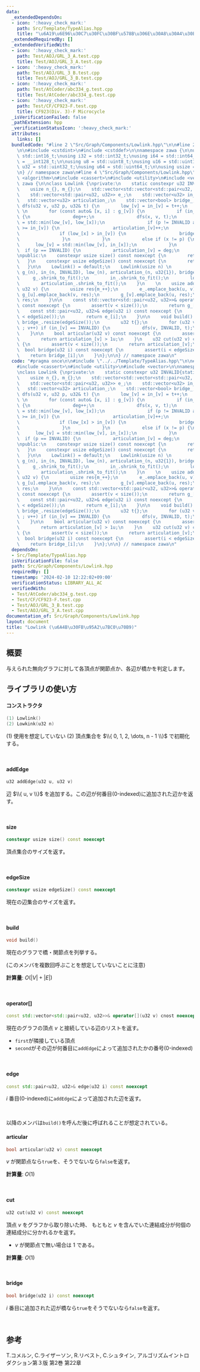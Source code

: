 ```yaml
---
data:
  _extendedDependsOn:
  - icon: ':heavy_check_mark:'
    path: Src/Template/TypeAlias.hpp
    title: "\u6A19\u6E96\u30C7\u30FC\u30BF\u578B\u306E\u30A8\u30A4\u30EA\u30A2\u30B9"
  _extendedRequiredBy: []
  _extendedVerifiedWith:
  - icon: ':heavy_check_mark:'
    path: Test/AOJ/GRL_3_A.test.cpp
    title: Test/AOJ/GRL_3_A.test.cpp
  - icon: ':heavy_check_mark:'
    path: Test/AOJ/GRL_3_B.test.cpp
    title: Test/AOJ/GRL_3_B.test.cpp
  - icon: ':heavy_check_mark:'
    path: Test/AtCoder/abc334_g.test.cpp
    title: Test/AtCoder/abc334_g.test.cpp
  - icon: ':heavy_check_mark:'
    path: Test/CF/CF923-F.test.cpp
    title: CF923(Div. 3)-F Microcycle
  _isVerificationFailed: false
  _pathExtension: hpp
  _verificationStatusIcon: ':heavy_check_mark:'
  attributes:
    links: []
  bundledCode: "#line 2 \"Src/Graph/Components/Lowlink.hpp\"\n\n#line 2 \"Src/Template/TypeAlias.hpp\"\
    \n\n#include <cstdint>\n#include <cstddef>\n\nnamespace zawa {\n\nusing i16 =\
    \ std::int16_t;\nusing i32 = std::int32_t;\nusing i64 = std::int64_t;\nusing i128\
    \ = __int128_t;\n\nusing u8 = std::uint8_t;\nusing u16 = std::uint16_t;\nusing\
    \ u32 = std::uint32_t;\nusing u64 = std::uint64_t;\n\nusing usize = std::size_t;\n\
    \n} // namespace zawa\n#line 4 \"Src/Graph/Components/Lowlink.hpp\"\n\n#include\
    \ <algorithm>\n#include <cassert>\n#include <utility>\n#include <vector>\n\nnamespace\
    \ zawa {\n\nclass Lowlink {\nprivate:\n    static constexpr u32 INVALID{static_cast<u32>(-1)};\n\
    \    usize n_{}, m_{};\n    std::vector<std::vector<std::pair<u32, u32>>> g_;\n\
    \    std::vector<std::pair<u32, u32>> e_;\n    std::vector<u32> in_, low_;\n \
    \   std::vector<u32> articulation_;\n    std::vector<bool> bridge_;\n\n    void\
    \ dfs(u32 v, u32 p, u32& t) {\n        low_[v] = in_[v] = t++;\n        u32 deg{};\
    \ \n        for (const auto& [x, i] : g_[v]) {\n            if (in_[x] == INVALID)\
    \ {\n                deg++;\n                dfs(x, v, t);\n                low_[v]\
    \ = std::min(low_[v], low_[x]);\n                if (p != INVALID and low_[x]\
    \ >= in_[v]) {\n                    articulation_[v]++;\n                }\n \
    \               if (low_[x] > in_[v]) {\n                    bridge_[i] = true;\n\
    \                }\n            }\n            else if (x != p) {\n          \
    \      low_[v] = std::min(low_[v], in_[x]);\n            }\n        }\n      \
    \  if (p == INVALID) {\n            articulation_[v] = deg;\n        }\n    }\n\
    \npublic:\n    constexpr usize size() const noexcept {\n        return n_;\n \
    \   }\n    constexpr usize edgeSize() const noexcept {\n        return m_;\n \
    \   }\n\n    Lowlink() = default;\n    Lowlink(usize n) \n        : n_{n}, m_{},\
    \ g_(n), in_(n, INVALID), low_(n), articulation_(n, u32{1}), bridge_{} {\n   \
    \     g_.shrink_to_fit();\n        in_.shrink_to_fit();\n        low_.shrink_to_fit();\n\
    \        articulation_.shrink_to_fit();\n    }\n    \n    usize addEdge(u32 u,\
    \ u32 v) {\n        usize res{m_++};\n        e_.emplace_back(u, v);\n       \
    \ g_[u].emplace_back(v, res);\n        g_[v].emplace_back(u, res);\n        return\
    \ res;\n    }\n\n    const std::vector<std::pair<u32, u32>>& operator[](u32 v)\
    \ const noexcept {\n        assert(v < size());\n        return g_[v];\n    }\n\
    \    const std::pair<u32, u32>& edge(u32 i) const noexcept {\n        assert(i\
    \ < edgeSize());\n        return e_[i];\n    }\n\n    void build() {\n       \
    \ bridge_.resize(edgeSize());\n        u32 t{};\n        for (u32 v{} ; v < size()\
    \ ; v++) if (in_[v] == INVALID) {\n            dfs(v, INVALID, t);\n        }\n\
    \    }\n\n    bool articular(u32 v) const noexcept {\n        assert(v < size());\n\
    \        return articulation_[v] > 1u;\n    }\n    u32 cut(u32 v) const noexcept\
    \ {\n        assert(v < size());\n        return articulation_[v];\n    }\n  \
    \  bool bridge(u32 i) const noexcept {\n        assert(i < edgeSize());\n    \
    \    return bridge_[i];\n    }\n};\n\n} // namespace zawa\n"
  code: "#pragma once\n\n#include \"../../Template/TypeAlias.hpp\"\n\n#include <algorithm>\n\
    #include <cassert>\n#include <utility>\n#include <vector>\n\nnamespace zawa {\n\
    \nclass Lowlink {\nprivate:\n    static constexpr u32 INVALID{static_cast<u32>(-1)};\n\
    \    usize n_{}, m_{};\n    std::vector<std::vector<std::pair<u32, u32>>> g_;\n\
    \    std::vector<std::pair<u32, u32>> e_;\n    std::vector<u32> in_, low_;\n \
    \   std::vector<u32> articulation_;\n    std::vector<bool> bridge_;\n\n    void\
    \ dfs(u32 v, u32 p, u32& t) {\n        low_[v] = in_[v] = t++;\n        u32 deg{};\
    \ \n        for (const auto& [x, i] : g_[v]) {\n            if (in_[x] == INVALID)\
    \ {\n                deg++;\n                dfs(x, v, t);\n                low_[v]\
    \ = std::min(low_[v], low_[x]);\n                if (p != INVALID and low_[x]\
    \ >= in_[v]) {\n                    articulation_[v]++;\n                }\n \
    \               if (low_[x] > in_[v]) {\n                    bridge_[i] = true;\n\
    \                }\n            }\n            else if (x != p) {\n          \
    \      low_[v] = std::min(low_[v], in_[x]);\n            }\n        }\n      \
    \  if (p == INVALID) {\n            articulation_[v] = deg;\n        }\n    }\n\
    \npublic:\n    constexpr usize size() const noexcept {\n        return n_;\n \
    \   }\n    constexpr usize edgeSize() const noexcept {\n        return m_;\n \
    \   }\n\n    Lowlink() = default;\n    Lowlink(usize n) \n        : n_{n}, m_{},\
    \ g_(n), in_(n, INVALID), low_(n), articulation_(n, u32{1}), bridge_{} {\n   \
    \     g_.shrink_to_fit();\n        in_.shrink_to_fit();\n        low_.shrink_to_fit();\n\
    \        articulation_.shrink_to_fit();\n    }\n    \n    usize addEdge(u32 u,\
    \ u32 v) {\n        usize res{m_++};\n        e_.emplace_back(u, v);\n       \
    \ g_[u].emplace_back(v, res);\n        g_[v].emplace_back(u, res);\n        return\
    \ res;\n    }\n\n    const std::vector<std::pair<u32, u32>>& operator[](u32 v)\
    \ const noexcept {\n        assert(v < size());\n        return g_[v];\n    }\n\
    \    const std::pair<u32, u32>& edge(u32 i) const noexcept {\n        assert(i\
    \ < edgeSize());\n        return e_[i];\n    }\n\n    void build() {\n       \
    \ bridge_.resize(edgeSize());\n        u32 t{};\n        for (u32 v{} ; v < size()\
    \ ; v++) if (in_[v] == INVALID) {\n            dfs(v, INVALID, t);\n        }\n\
    \    }\n\n    bool articular(u32 v) const noexcept {\n        assert(v < size());\n\
    \        return articulation_[v] > 1u;\n    }\n    u32 cut(u32 v) const noexcept\
    \ {\n        assert(v < size());\n        return articulation_[v];\n    }\n  \
    \  bool bridge(u32 i) const noexcept {\n        assert(i < edgeSize());\n    \
    \    return bridge_[i];\n    }\n};\n\n} // namespace zawa\n"
  dependsOn:
  - Src/Template/TypeAlias.hpp
  isVerificationFile: false
  path: Src/Graph/Components/Lowlink.hpp
  requiredBy: []
  timestamp: '2024-02-10 12:22:02+09:00'
  verificationStatus: LIBRARY_ALL_AC
  verifiedWith:
  - Test/AtCoder/abc334_g.test.cpp
  - Test/CF/CF923-F.test.cpp
  - Test/AOJ/GRL_3_B.test.cpp
  - Test/AOJ/GRL_3_A.test.cpp
documentation_of: Src/Graph/Components/Lowlink.hpp
layout: document
title: "Lowlink (\u6A4B\u30FB\u95A2\u7BC0\u70B9)"
---
```


## 概要

与えられた無向グラフに対して各頂点が関節点か、各辺が橋かを判定します。

## ライブラリの使い方

#### コンストラクタ

```cpp
(1) Lowlink()
(2) Lowkink(u32 n)
```

(1) 使用を想定していない
(2) 頂点集合を $\\{ 0, 1, 2, \dots, n - 1 \\}$ で初期化する。

<br />

#### addEdge

```cpp
u32 addEdge(u32 u, u32 v)
```

辺 $\\{ u, v \\}$ を追加する。この辺が何番目(0-indexed)に追加された辺かを返す。

<br />

#### size

```cpp
constexpr usize size() const noexcept
```

頂点集合のサイズを返す。

<br />

#### edgeSize

```cpp
constexpr usize edgeSize() const noexcept
```

現在の辺集合のサイズを返す。

<br />

#### build

```cpp
void build()
```

現在のグラフで橋・関節点を列挙する。

(このメンバを複数回呼ぶことを想定していないことに注意)

**計算量**: $O(|V| + |E|)$

<br />

#### operator[]

```cpp
const std::vector<std::pair<u32, u32>>& operator[](u32 v) cnost noexcept
```

現在のグラフの頂点 $v$ と接続している辺のリストを返す。
- `first`が隣接している頂点
- `second`がその辺が何番目に`addEdge`によって追加されたかの番号(0-indexed)

<br />

#### edge

```cpp
const std::pair<u32, u32>& edge(u32 i) const noexcept
```

$i$ 番目(0-indexed)に`addEdge`によって追加された辺を返す。

<br />

以降のメンバは`build()`を呼んだ後に呼ばれることが想定されている。

#### articular

```cpp
bool articular(u32 v) const noexcept
```

$v$ が関節点なら`true`を、そうでないなら`false`を返す。

**計算量**: $O(1)$

<br />

#### cut

```cpp
u32 cut(u32 v) const noexcept
```

頂点 $v$ をグラフから取り除いた時、 もともと $v$ を含んでいた連結成分が何個の連結成分に分かれるかを返す。
- $v$ が関節点で無い場合は $1$ である。

**計算量**: $O(1)$

<br />

#### bridge

```cpp
bool bridge(u32 i) const noexcept
```

$i$ 番目に追加された辺が橋なら`true`をそうでないなら`false`を返す。

<br />

## 参考

T.コメルン, C.ライザーソン, R.リベスト, C.シュタイン, アルゴリズムイントロダクション第３版 第2巻 第22章
